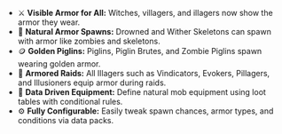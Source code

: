 - ⚔️ **Visible Armor for All:** Witches, villagers, and illagers now show the armor they wear.  
- 🧟 **Natural Armor Spawns:** Drowned and Wither Skeletons can spawn with armor like zombies and skeletons.  
- 🪙 **Golden Piglins:** Piglins, Piglin Brutes, and Zombie Piglins spawn wearing golden armor.  
- 🏰 **Armored Raids:** All Illagers such as Vindicators, Evokers, Pillagers, and Illusioners equip armor during raids.  
- 📜 **Data Driven Equipment:** Define natural mob equipment using loot tables with conditional rules.  
- ⚙️ **Fully Configurable:** Easily tweak spawn chances, armor types, and conditions via data packs.  
